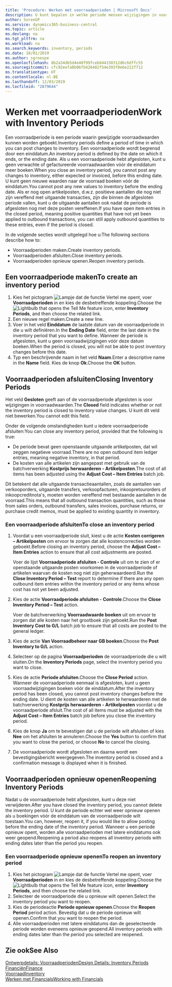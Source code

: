```yaml
---
title: 'Procedure: Werken met voorraadperioden | Microsoft Docs'
description: U kunt bepalen in welke periode mensen wijzigingen in voorraad kunnen boeken door voorraadperioden te definiëren.
author: SorenGP
ms.service: dynamics365-business-central
ms.topic: article
ms.devlang: na
ms.tgt_pltfrm: na
ms.workload: na
ms.search.keywords: inventory, periods
ms.date: 10/01/2019
ms.author: sgroespe
ms.openlocfilehash: 8b2a34db5d4e40f99fceb844150312d6c6dffc55
ms.sourcegitcommit: cfc92eefa8b06fb426482f54e393f0e6e222f712
ms.translationtype: HT
ms.contentlocale: nl-BE
ms.lasthandoff: 12/03/2019
ms.locfileid: "2879644"
---
```

# <a name="work-with-inventory-periods"></a><span data-ttu-id="f9bf1-103">Werken met voorraadperioden</span><span class="sxs-lookup"><span data-stu-id="f9bf1-103">Work with Inventory Periods</span></span>
<span data-ttu-id="f9bf1-104">Een voorraadperiode is een periode waarin gewijzigde voorraadwaarden kunnen worden geboekt.</span><span class="sxs-lookup"><span data-stu-id="f9bf1-104">Inventory periods define a period of time in which you can post changes to inventory.</span></span> <span data-ttu-id="f9bf1-105">Een voorraadperiode wordt begrensd door een einddatum.</span><span class="sxs-lookup"><span data-stu-id="f9bf1-105">An inventory period is defined by the date on which it ends, or the ending date.</span></span> <span data-ttu-id="f9bf1-106">Als u een voorraadperiode hebt afgesloten, kunt u geen verwachte of gefactureerde voorraadwaarden vóór de einddatum meer boeken.</span><span class="sxs-lookup"><span data-stu-id="f9bf1-106">When you close an inventory period, you cannot post any changes to inventory, either expected or invoiced, before this ending date.</span></span> <span data-ttu-id="f9bf1-107">U kunt geen nieuwe waarden naar de voorraad boeken vóór de einddatum.</span><span class="sxs-lookup"><span data-stu-id="f9bf1-107">You cannot post any new values to inventory before the ending date.</span></span> <span data-ttu-id="f9bf1-108">Als er nog open artikelposten, d.w.z. positieve aantallen die nog niet zijn vereffend met uitgaande transacties, zijn die binnen de afgesloten periode vallen, kunt u de uitgaande aantallen ook nadat de periode is afgesloten nog met deze posten vereffenen.</span><span class="sxs-lookup"><span data-stu-id="f9bf1-108">If you have open item entries in the closed period, meaning positive quantities that have not yet been applied to outbound transactions, you can still apply outbound quantities to these entries, even if the period is closed.</span></span>  

<span data-ttu-id="f9bf1-109">In de volgende secties wordt uitgelegd hoe u:</span><span class="sxs-lookup"><span data-stu-id="f9bf1-109">The following sections describe how to:</span></span>

* <span data-ttu-id="f9bf1-110">Voorraadperioden maken.</span><span class="sxs-lookup"><span data-stu-id="f9bf1-110">Create inventory periods.</span></span>  
* <span data-ttu-id="f9bf1-111">Voorraadperioden afsluiten.</span><span class="sxs-lookup"><span data-stu-id="f9bf1-111">Close inventory periods.</span></span>  
* <span data-ttu-id="f9bf1-112">Voorraadperioden opnieuw openen.</span><span class="sxs-lookup"><span data-stu-id="f9bf1-112">Reopen inventory periods.</span></span>  

## <a name="to-create-an-inventory-period"></a><span data-ttu-id="f9bf1-113">Een voorraadperiode maken</span><span class="sxs-lookup"><span data-stu-id="f9bf1-113">To create an inventory period</span></span>  
1. <span data-ttu-id="f9bf1-114">Kies het pictogram ![Lampje dat de functie Vertel me opent](media/ui-search/search_small.png "Vertel me wat u wilt doen"), voer **Voorraadperioden** in en kies de desbetreffende koppeling.</span><span class="sxs-lookup"><span data-stu-id="f9bf1-114">Choose the ![Lightbulb that opens the Tell Me feature](media/ui-search/search_small.png "Tell me what you want to do") icon, enter **Inventory Periods**, and then choose the related link.</span></span>  
2. <span data-ttu-id="f9bf1-115">Een nieuwe regel maken.</span><span class="sxs-lookup"><span data-stu-id="f9bf1-115">Create a new line.</span></span>  
3. <span data-ttu-id="f9bf1-116">Voer in het veld **Einddatum** de laatste datum van de voorraadperiode in die u wilt definiëren.</span><span class="sxs-lookup"><span data-stu-id="f9bf1-116">In the **Ending Date** field, enter the last date in the inventory period that you want to define.</span></span> <span data-ttu-id="f9bf1-117">Wanneer de periode is afgesloten, kunt u geen voorraadwijzigingen vóór deze datum boeken.</span><span class="sxs-lookup"><span data-stu-id="f9bf1-117">When the period is closed, you will not be able to post inventory changes before this date.</span></span>  
4. <span data-ttu-id="f9bf1-118">Typ een beschrijvende naam in het veld **Naam**.</span><span class="sxs-lookup"><span data-stu-id="f9bf1-118">Enter a descriptive name in the **Name** field.</span></span> <span data-ttu-id="f9bf1-119">Kies de knop **Ok**.</span><span class="sxs-lookup"><span data-stu-id="f9bf1-119">Choose the **OK** button.</span></span>  

## <a name="closing-inventory-periods"></a><span data-ttu-id="f9bf1-120">Voorraadperioden afsluiten</span><span class="sxs-lookup"><span data-stu-id="f9bf1-120">Closing Inventory Periods</span></span>  
<span data-ttu-id="f9bf1-121">Het veld **Gesloten** geeft aan of de voorraadperiode afgesloten is voor wijzigingen in voorraadwaarden.</span><span class="sxs-lookup"><span data-stu-id="f9bf1-121">The **Closed** field indicates whether or not the inventory period is closed to inventory value changes.</span></span> <span data-ttu-id="f9bf1-122">U kunt dit veld niet bewerken.</span><span class="sxs-lookup"><span data-stu-id="f9bf1-122">You cannot edit this field.</span></span>  

<span data-ttu-id="f9bf1-123">Onder de volgende omstandigheden kunt u iedere voorraadperiode afsluiten:</span><span class="sxs-lookup"><span data-stu-id="f9bf1-123">You can close any inventory period, provided that the following is true:</span></span>  

* <span data-ttu-id="f9bf1-124">De periode bevat geen openstaande uitgaande artikelposten, dat wil zeggen negatieve voorraad.</span><span class="sxs-lookup"><span data-stu-id="f9bf1-124">There are no open outbound item ledger entries, meaning negative inventory, in that period.</span></span>  
* <span data-ttu-id="f9bf1-125">De kosten van alle artikelen zijn aangepast met gebruik van de batchverwerking **Kostprijs herwaarderen - Artikelposten**.</span><span class="sxs-lookup"><span data-stu-id="f9bf1-125">The cost of all items has been adjusted using the **Adjust Cost – Item Entries** batch job.</span></span>  

<span data-ttu-id="f9bf1-126">Dit betekent dat alle uitgaande transactieaantallen, zoals de aantallen van verkooporders, uitgaande transfers, verkoopfacturen, inkoopretourorders of inkoopcreditnota's, moeten worden vereffend met bestaande aantallen in de voorraad.</span><span class="sxs-lookup"><span data-stu-id="f9bf1-126">This means that all outbound transaction quantities, such as those from sales orders, outbound transfers, sales invoices, purchase returns, or purchase credit memos, must be applied to existing quantity in inventory.</span></span>  

### <a name="to-close-an-inventory-period"></a><span data-ttu-id="f9bf1-127">Een voorraadperiode afsluiten</span><span class="sxs-lookup"><span data-stu-id="f9bf1-127">To close an inventory period</span></span>  
1. <span data-ttu-id="f9bf1-128">Voordat u een voorraadperiode sluit, kiest u de actie **Kosten corrigeren – Artikelposten** om ervoor te zorgen dat alle kostencorrecties worden geboekt.</span><span class="sxs-lookup"><span data-stu-id="f9bf1-128">Before closing an inventory period, choose the **Adjust Cost – Item Entries** action to ensure that all cost adjustments are posted.</span></span>

     <span data-ttu-id="f9bf1-129">Voer de lijst **Voorraadperiode afsluiten - Controle** uit om te zien of er openstaande uitgaande posten voorkomen in de voorraadperiode of artikelen waarvan de kosten nog niet zijn geherwaardeerd.</span><span class="sxs-lookup"><span data-stu-id="f9bf1-129">Run the **Close Inventory Period – Test** report to determine if there are any open outbound item entries within the inventory period or any items whose cost has not yet been adjusted.</span></span>  
2. <span data-ttu-id="f9bf1-130">Kies de actie **Voorraadperiode afsluiten - Controle**.</span><span class="sxs-lookup"><span data-stu-id="f9bf1-130">Choose the **Close Inventory Period – Test** action.</span></span>  

     <span data-ttu-id="f9bf1-131">Voer de batchverwerking **Voorraadwaarde boeken** uit om ervoor te zorgen dat alle kosten naar het grootboek zijn geboekt.</span><span class="sxs-lookup"><span data-stu-id="f9bf1-131">Run the **Post Inventory Cost to G/L** batch job to ensure that all costs are posted to the general ledger.</span></span>  
3. <span data-ttu-id="f9bf1-132">Kies de actie **Van Voorraadbeheer naar GB boeken**.</span><span class="sxs-lookup"><span data-stu-id="f9bf1-132">Choose the **Post Inventory to G/L** action.</span></span>  
4. <span data-ttu-id="f9bf1-133">Selecteer op de pagina **Voorraadperioden** de voorraadperiode die u wilt sluiten.</span><span class="sxs-lookup"><span data-stu-id="f9bf1-133">On the **Inventory Periods** page, select the inventory period you want to close.</span></span>  
5. <span data-ttu-id="f9bf1-134">Kies de actie **Periode afsluiten**.</span><span class="sxs-lookup"><span data-stu-id="f9bf1-134">Choose the **Close Period** action.</span></span> <span data-ttu-id="f9bf1-135">Wanneer de voorraadperiode eenmaal is afgesloten, kunt u geen voorraadwijzigingen boeken vóór de einddatum.</span><span class="sxs-lookup"><span data-stu-id="f9bf1-135">After the inventory period has been closed, you cannot post inventory changes before the ending date.</span></span> <span data-ttu-id="f9bf1-136">U dient de kosten van alle artikelen te herwaarderen met de batchverwerking **Kostprijs herwaarderen - Artikelposten** voordat u de voorraadperiode afsluit.</span><span class="sxs-lookup"><span data-stu-id="f9bf1-136">The cost of all items must be adjusted with the **Adjust Cost – Item Entries** batch job before you close the inventory period.</span></span>  
6. <span data-ttu-id="f9bf1-137">Kies de knop **Ja** om te bevestigen dat u de periode wilt afsluiten of kies **Nee** om het afsluiten te annuleren.</span><span class="sxs-lookup"><span data-stu-id="f9bf1-137">Choose the **Yes** button to confirm that you want to close the period, or choose **No** to cancel the closing.</span></span>  
7. <span data-ttu-id="f9bf1-138">De voorraadperiode wordt afgesloten en daarna wordt een bevestigingsbericht weergegeven.</span><span class="sxs-lookup"><span data-stu-id="f9bf1-138">The inventory period is closed and a confirmation message is displayed when it is finished.</span></span>  

## <a name="reopening-inventory-periods"></a><span data-ttu-id="f9bf1-139">Voorraadperioden opnieuw openen</span><span class="sxs-lookup"><span data-stu-id="f9bf1-139">Reopening Inventory Periods</span></span>  
<span data-ttu-id="f9bf1-140">Nadat u de voorraadperiode hebt afgesloten, kunt u deze niet verwijderen.</span><span class="sxs-lookup"><span data-stu-id="f9bf1-140">After you have closed the inventory period, you cannot delete the inventory period.</span></span> <span data-ttu-id="f9bf1-141">U kunt de periode echter wel weer opnieuw openen als u boekingen vóór de einddatum van de voorraadperiode wilt toestaan.</span><span class="sxs-lookup"><span data-stu-id="f9bf1-141">You can, however, reopen it, if you would like to allow posting before the ending date of the inventory period.</span></span> <span data-ttu-id="f9bf1-142">Wanneer u een periode opnieuw opent, worden alle voorraadperioden met latere einddatums ook weer geopend.</span><span class="sxs-lookup"><span data-stu-id="f9bf1-142">Reopening a period also reopens all inventory periods with ending dates later than the period you reopen.</span></span>  

### <a name="to-reopen-an-inventory-period"></a><span data-ttu-id="f9bf1-143">Een voorraadperiode opnieuw openen</span><span class="sxs-lookup"><span data-stu-id="f9bf1-143">To reopen an inventory period</span></span>  
1. <span data-ttu-id="f9bf1-144">Kies het pictogram ![Lampje dat de functie Vertel me opent](media/ui-search/search_small.png "Vertel me wat u wilt doen"), voer **Voorraadperioden** in en kies de desbetreffende koppeling.</span><span class="sxs-lookup"><span data-stu-id="f9bf1-144">Choose the ![Lightbulb that opens the Tell Me feature](media/ui-search/search_small.png "Tell me what you want to do") icon, enter **Inventory Periods**, and then choose the related link.</span></span>  
2. <span data-ttu-id="f9bf1-145">Selecteer de voorraadperiode die u opnieuw wilt openen.</span><span class="sxs-lookup"><span data-stu-id="f9bf1-145">Select the inventory period you want to reopen.</span></span>  
3. <span data-ttu-id="f9bf1-146">Kies de periodeactie **Periode opnieuw openen**.</span><span class="sxs-lookup"><span data-stu-id="f9bf1-146">Choose the **Reopen Period** period action.</span></span> <span data-ttu-id="f9bf1-147">Bevestig dat u de periode opnieuw wilt openen.</span><span class="sxs-lookup"><span data-stu-id="f9bf1-147">Confirm that you want to reopen the period.</span></span>  
4. <span data-ttu-id="f9bf1-148">Alle voorraadperioden met latere einddatums dan de geselecteerde periode worden eveneens opnieuw geopend.</span><span class="sxs-lookup"><span data-stu-id="f9bf1-148">All inventory periods with ending dates later than the period you selected are reopened.</span></span>  

## <a name="see-also"></a><span data-ttu-id="f9bf1-149">Zie ook</span><span class="sxs-lookup"><span data-stu-id="f9bf1-149">See Also</span></span>  
[<span data-ttu-id="f9bf1-150">Ontwerpdetails: Voorraadperioden</span><span class="sxs-lookup"><span data-stu-id="f9bf1-150">Design Details: Inventory Periods</span></span>](design-details-inventory-periods.md)  
[<span data-ttu-id="f9bf1-151">Financiën</span><span class="sxs-lookup"><span data-stu-id="f9bf1-151">Finance</span></span>](finance.md)  
[<span data-ttu-id="f9bf1-152">Voorraad</span><span class="sxs-lookup"><span data-stu-id="f9bf1-152">Inventory</span></span>](inventory-manage-inventory.md)  
[<span data-ttu-id="f9bf1-153">Werken met Financials</span><span class="sxs-lookup"><span data-stu-id="f9bf1-153">Working with Financials</span></span>](ui-work-product.md)
